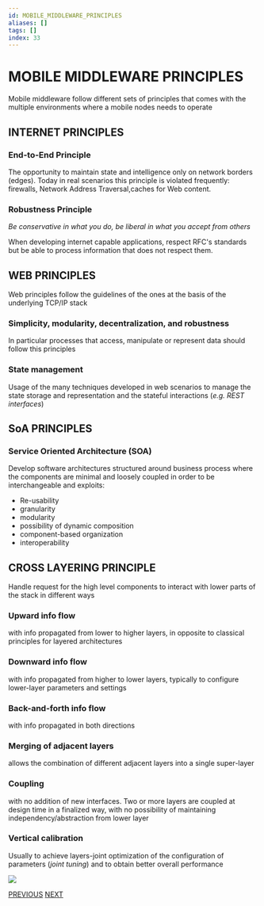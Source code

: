 ```yaml
---
id: MOBILE_MIDDLEWARE_PRINCIPLES
aliases: []
tags: []
index: 33
---
```


# MOBILE MIDDLEWARE PRINCIPLES

Mobile middleware follow different sets of principles that comes with the multiple environments where a mobile nodes needs to operate
## INTERNET PRINCIPLES
### End-to-End Principle

The opportunity to maintain state and intelligence only on network borders (edges). Today in real scenarios this principle is violated frequently: firewalls, Network Address Traversal,caches for Web content.

### Robustness Principle

*Be conservative in what you do, be liberal in what you accept from others*

When developing internet capable applications, respect RFC's standards but be able to process information that does not respect them.

## WEB PRINCIPLES

Web principles follow the guidelines of the ones at the basis of the
underlying TCP/IP stack
### Simplicity, modularity, decentralization, and robustness

In particular processes that access, manipulate or represent data should follow this principles
### State management

Usage of the many techniques developed in web scenarios to manage the state storage and representation and the stateful interactions (*e.g. REST interfaces*)

## SoA PRINCIPLES

### Service Oriented Architecture (SOA)

Develop software architectures structured around business process where the components are minimal and loosely coupled in order to be interchangeable and exploits:

 - Re-usability
 - granularity
 - modularity
 - possibility of dynamic composition
 - component-based organization
 - interoperability

## CROSS LAYERING PRINCIPLE

Handle request for the high level components to interact with lower parts of the stack in different ways

### Upward info flow

with info propagated from lower to higher layers, in opposite to classical principles for layered architectures
### Downward info flow

with info propagated from higher to lower layers, typically to configure lower-layer parameters and settings

### Back-and-forth info flow

with info propagated in both directions

### Merging of adjacent layers

allows the combination of different adjacent layers into a single super-layer
### Coupling

with no addition of new interfaces. Two or more layers are coupled at design time in a finalized way, with no possibility of maintaining independency/abstraction from lower layer
### Vertical calibration

Usually to achieve layers-joint optimization of the configuration of parameters (*joint tuning*) and to obtain better overall performance

![](Pasted%20image%2020240611101358.png)

[PREVIOUS](MOBILE_MIDDLEWARE.md) [NEXT](PATTERNS.md)
